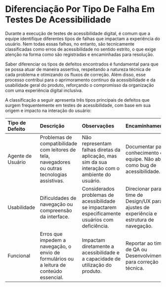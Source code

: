# Diferenciação Por Tipo De Falha Em Testes De Acessibilidade

Durante a execução de testes de acessibilidade digital, é comum que a equipe identifique diferentes tipos de falhas que impactam a experiência do usuário. Nem todas essas falhas, no entanto, são tecnicamente classificadas como erros de acessibilidade no sentido estrito, o que exige atenção na forma como são registradas e encaminhadas para resolução.

Saber diferenciar os tipos de defeitos encontrados é fundamental para que se possa atuar de maneira assertiva, respeitando a natureza técnica de cada problema e otimizando os fluxos de correção. Além disso, esse processo contribui para o aprimoramento contínuo da acessibilidade e da usabilidade geral do produto, reforçando o compromisso da organização com uma experiência digital inclusiva.

A classificação a seguir apresenta três tipos principais de defeitos que surgem frequentemente em testes de acessibilidade, com base  em sua origem e impacto na interação do usuário: 

| Tipo de Defeito   | Descrição                                                                                     | Observações                                                                                                        | Encaminhamento                                                                                   |
|:------------------|:----------------------------------------------------------------------------------------------|:-------------------------------------------------------------------------------------------------------------------|:--------------------------------------------------------------------------------------------------|
| Agente de Usuário | Problemas de compatibilidade com leitores de tela, navegadores ou outras tecnologias assistivas. | Não representam falhas diretas da aplicação, mas sim da sua interação com o ambiente do usuário.                 | Documentar para conhecimento da equipe. Não abrir como bug de acessibilidade.                    |
| Usabilidade       | Dificuldades de navegação ou compreensão da interface.                                       | Considerados problemas de acessibilidade se impactarem especificamente usuários com deficiência.                 | Direcionar para o time de Design/UX para ajustes de experiência e estrutura de navegação.        |
| Funcional         | Erros que impedem a navegação, o envio de formulários ou a leitura de conteúdo essencial.     | Impactam diretamente a acessibilidade e a capacidade de utilização do produto.                                   | Reportar ao time de QA ou Desenvolvimento para correção técnica.                                 |
